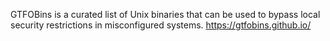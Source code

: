 GTFOBins is a curated list of Unix binaries that can be used to bypass local security restrictions in misconfigured systems.
https://gtfobins.github.io/